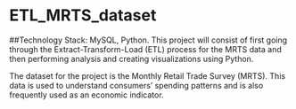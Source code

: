# ETL_MRTS_dataset

##Technology Stack: MySQL, Python.
This project will consist of first going through the Extract-Transform-Load (ETL) process for the MRTS data and then performing analysis and creating visualizations using Python.

The dataset for the project is the Monthly Retail Trade Survey (MRTS). This data is used to understand consumers’ spending patterns and is also frequently used as an economic indicator. 

